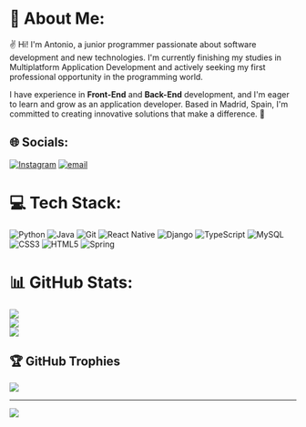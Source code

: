# 👾 About Me:
✌️ Hi! I'm Antonio, a junior programmer passionate about software development and new technologies. I'm currently finishing my studies in Multiplatform Application Development and actively seeking my first professional opportunity in the programming world.

I have experience in **Front-End** and **Back-End** development, and I'm eager to learn and grow as an application developer. Based in Madrid, Spain, I'm committed to creating innovative solutions that make a difference. 🚀<br>


## 🌐 Socials:
[![Instagram](https://img.shields.io/badge/Instagram-%23E4405F.svg?logo=Instagram&logoColor=white)](https://www.instagram.com/antonio_ajb/) [![email](https://img.shields.io/badge/Email-D14836?logo=gmail&logoColor=white)](mailto:antonio_ajb@outlook.com) 

# 💻 Tech Stack:
![Python](https://img.shields.io/badge/python-3670A0?style=for-the-badge&logo=python&logoColor=ffdd54) ![Java](https://img.shields.io/badge/java-%233fc88a.svg?style=for-the-badge&logo=openjdk&logoColor=white) 
![Git](https://img.shields.io/badge/git-%23F05033.svg?style=for-the-badge&logo=git&logoColor=white) ![React Native](https://img.shields.io/badge/react_native-%2320232a.svg?style=for-the-badge&logo=react&logoColor=%2361DAFB) ![Django](https://img.shields.io/badge/django-%23092E20.svg?style=for-the-badge&logo=django&logoColor=white) ![TypeScript](https://img.shields.io/badge/typescript-%23007ACC.svg?style=for-the-badge&logo=typescript&logoColor=white) ![MySQL](https://img.shields.io/badge/mysql-4479A1.svg?style=for-the-badge&logo=mysql&logoColor=white) ![CSS3](https://img.shields.io/badge/css3-%231572B6.svg?style=for-the-badge&logo=css3&logoColor=white) ![HTML5](https://img.shields.io/badge/html5-%23E34F26.svg?style=for-the-badge&logo=html5&logoColor=white) ![Spring](https://img.shields.io/badge/spring-%236DB33F.svg?style=for-the-badge&logo=spring&logoColor=white)

# 📊 GitHub Stats:
![](https://github-readme-stats.vercel.app/api?username=antonio-jb&theme=dark&hide_border=false&include_all_commits=true&count_private=true)<br/>
![](https://github-readme-streak-stats.herokuapp.com/?user=antonio-jb&theme=dark&hide_border=false)<br/>
![](https://github-readme-stats.vercel.app/api/top-langs/?username=antonio-jb&theme=dark&hide_border=false&include_all_commits=true&count_private=true&layout=compact)

## 🏆 GitHub Trophies
![](https://github-profile-trophy.vercel.app/?username=antonio-jb&theme=radical&no-frame=false&no-bg=true&margin-w=4)

---
[![](https://visitcount.itsvg.in/api?id=antonio-jb&icon=0&color=0)](https://visitcount.itsvg.in)

<!-- Proudly created with GPRM ( https://gprm.itsvg.in ) -->

